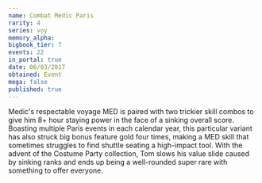 ```yaml
---
name: Combat Medic Paris
rarity: 4
series: voy
memory_alpha:
bigbook_tier: 7
events: 22
in_portal: true
date: 06/03/2017
obtained: Event
mega: false
published: true
---
```


Medic's respectable voyage MED is paired with two trickier skill combos to give him 8+ hour staying power in the face of a sinking overall score. Boasting multiple Paris events in each calendar year, this particular variant has also struck big bonus feature gold four times, making a MED skill that sometimes struggles to find shuttle seating a high-impact tool. With the advent of the Costume Party collection, Tom slows his value slide caused by sinking ranks and ends up being a well-rounded super rare with something to offer everyone.
